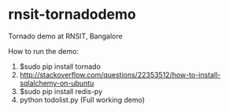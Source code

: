# rnsit-tornadodemo
Tornado demo at RNSIT, Bangalore

How to run the demo:
1. $sudo pip install tornado
2. http://stackoverflow.com/questions/22353512/how-to-install-sqlalchemy-on-ubuntu
3. $sudo pip install redis-py
4. python todolist.py (Full working demo)
